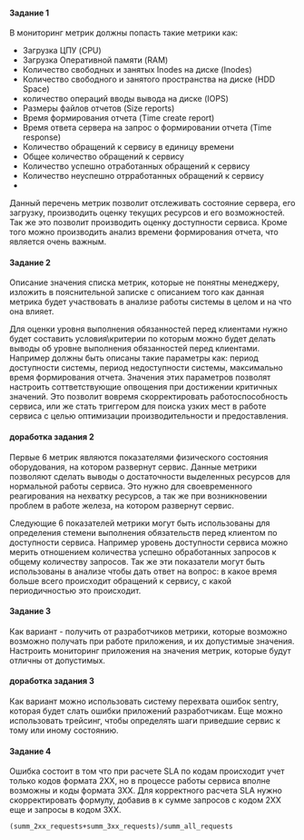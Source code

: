 #### Задание 1 

В мониторинг метрик должны попасть такие метрики как:
- Загрузка ЦПУ (CPU)
- Загрузка Оперативной памяти (RAM)
- Количество свободных и занятых Inodes на диске (Inodes)
- Количество свободного и занятого пространства на диске (HDD Space)
- количество операций вводы вывода на диске (IOPS)
- Размеры файлов отчетов (Size reports)
- Время формирования отчета (Time create report)
- Время ответа сервера на запрос о формировании отчета (Time response)
- Количество обращений к сервису в единицу времени
- Общее количество обращений к сервису
- Количество успешно отработанных обращений к сервису
- Количество неуспешно отрработанных обращений к сервису
- 

Данный перечень метрик позволит отслеживать состояние сервера, его загрузку, производить оценку текущих ресурсов и его возможностей.
Так же это позволит производить оценку доступности сервиса.
Кроме того можно производить анализ времени формирования отчета, что является очень важным.


#### Задание  2

Описание значения списка метрик, которые не понятны менеджеру, изложить в пояснительной записке с описанием того как данная метрика будет участвовать в анализе работы системы в целом и на что она влияет.

Для оценки уровня выполнения обязанностей перед клиентами нужно будет составить условия\критерии по которым можно будет делать выводы об уровне выполнения обязанностей перед клиентами.
Например должны быть описаны такие параметры как: период доступности системы, период недоступности системы, максимально время формирования отчета.
Значения этих параметров позволят настроить соттветствующие опвощения при достижении критичных значений.
Это позволит вовремя скорректировать работоспособность сервиса, или же стать триггером для поиска узких мест в работе сервиса с целью оптимизации производительности и предоставления. 

#### доработка задания 2
Первые 6 метрик являются показателями физического состояния оборудования, на котором развернут сервис. Данные метрики позволяют сделать выводы о достаточности выделенных ресурсов для нормальной работы сервиса. Это нужно для своевременного реагирования на нехватку ресурсов, а так же при возникновении проблем в работе железа, на котором развернут сервис.

Следующие 6 показателей метрики могут быть использованы для определения стемени выполнения обязательств перед клиентом по доступности сервиса. Например уровень доступности сервиса можно мерить отношением количества успешно обработанных запросов к общему количеству запросов. Так же эти показатели могут быть использованы в анализе чтобы дать ответ на вопрос: в какое время больше всего происходит обращений к сервису, с какой периодичностью это происходит.


#### Задание 3

Как вариант - получить от разработчиков метрики, которые возможно возможно получать при работе приложения, и их допустимые значения.
Настроить мониторинг приложения на значения метрик, которые будут отличны от допустимых.

#### доработка задания 3

Как вариант можно использовать систему перехвата ошибок sentry, которая будет слать ошибки приложений разработчикам. Еще можно использовать трейсинг, чтобы определять шаги приведшие сервис к тому или иному состоянию.

#### Задание 4

Ошибка состоит в том что при расчете SLA по кодам происходит учет только кодов формата 2ХХ, но в процессе работы сервиса вполне возможны и коды формата 3ХХ.
Для корректного расчета SLA  нужно скорректировать формулу, добавив в к сумме запросов с кодом 2ХХ еще и запросы в кодом 3ХХ.

``(summ_2xx_requests+summ_3xx_requests)/summ_all_requests``    